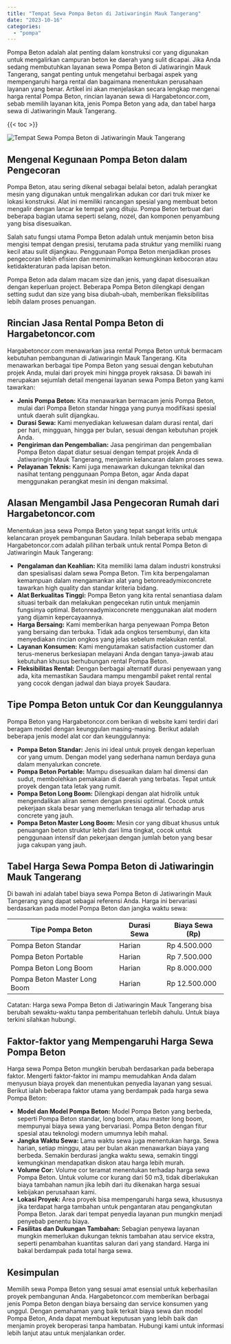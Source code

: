 ```yaml
---
title: "Tempat Sewa Pompa Beton di Jatiwaringin Mauk Tangerang"
date: "2023-10-16"
categories: 
  - "pompa"
---
```




Pompa Beton adalah alat penting dalam konstruksi cor yang digunakan untuk mengalirkan campuran beton ke daerah yang sulit dicapai. Jika Anda sedang membutuhkan layanan sewa Pompa Beton di Jatiwaringin Mauk Tangerang, sangat penting untuk mengetahui berbagai aspek yang mempengaruhi harga rental dan bagaimana menentukan perusahaan layanan yang benar. Artikel ini akan menjelaskan secara lengkap mengenai harga rental Pompa Beton, rincian layanan sewa di Hargabetoncor.com, sebab memilih layanan kita, jenis Pompa Beton yang ada, dan tabel harga sewa di Jatiwaringin Mauk Tangerang.

{{< toc >}}

![Tempat Sewa Pompa Beton di Jatiwaringin Mauk Tangerang](https://hargareadymixid.github.io/pompa/concrete-pump%20(18).png)

## Mengenal Kegunaan Pompa Beton dalam Pengecoran

Pompa Beton, atau sering dikenal sebagai belalai beton, adalah perangkat mesin yang digunakan untuk mengalirkan adukan cor dari truk mixer ke lokasi konstruksi. Alat ini memiliki rancangan spesial yang membuat beton mengalir dengan lancar ke tempat yang dituju. Pompa Beton terbuat dari beberapa bagian utama seperti selang, nozel, dan komponen penyambung yang bisa disesuaikan.

Salah satu fungsi utama Pompa Beton adalah untuk menjamin beton bisa mengisi tempat dengan presisi, terutama pada struktur yang memiliki ruang kecil atau sulit dijangkau. Penggunaan Pompa Beton menjadikan proses pengecoran lebih efisien dan meminimalkan kemungkinan kebocoran atau ketidakteraturan pada lapisan beton.

Pompa Beton ada dalam macam size dan jenis, yang dapat disesuaikan dengan keperluan project. Beberapa Pompa Beton dilengkapi dengan setting sudut dan size yang bisa diubah-ubah, memberikan fleksibilitas lebih dalam proses penuangan.

## Rincian Jasa Rental Pompa Beton di Hargabetoncor.com

Hargabetoncor.com menawarkan jasa rental Pompa Beton untuk bermacam kebutuhan pembangunan di Jatiwaringin Mauk Tangerang. Kita menawarkan berbagai tipe Pompa Beton yang sesuai dengan kebutuhan projek Anda, mulai dari proyek mini hingga proyek raksasa. Di bawah ini merupakan sejumlah detail mengenai layanan sewa Pompa Beton yang kami tawarkan:

- **Jenis Pompa Beton:** Kita menawarkan bermacam jenis Pompa Beton, mulai dari Pompa Beton standar hingga yang punya modifikasi spesial untuk daerah sulit dijangkau.
- **Durasi Sewa:** Kami menyediakan keluwesan dalam durasi rental, dari per hari, mingguan, hingga per bulan, sesuai dengan kebutuhan projek Anda.
- **Pengiriman dan Pengembalian:** Jasa pengiriman dan pengembalian Pompa Beton dapat diatur sesuai dengan tempat projek Anda di Jatiwaringin Mauk Tangerang, menjamin kelancaran dalam proses sewa.
- **Pelayanan Teknis:** Kami juga menawarkan dukungan teknikal dan nasihat tentang penggunaan Pompa Beton, agar Anda dapat menggunakan perangkat mesin ini dengan maksimal.

## Alasan Mengambil Jasa Pengecoran Rumah dari Hargabetoncor.com

Menentukan jasa sewa Pompa Beton yang tepat sangat kritis untuk kelancaran proyek pembangunan Saudara. Inilah beberapa sebab mengapa Hargabetoncor.com adalah pilihan terbaik untuk rental Pompa Beton di Jatiwaringin Mauk Tangerang:

- **Pengalaman dan Keahlian:** Kita memiliki lama dalam industri konstruksi dan spesialisasi dalam sewa Pompa Beton. Tim kita berpengalaman kemampuan dalam mengamankan alat yang betonreadymixconcrete tawarkan high quality dan standar kriteria bidang.
- **Alat Berkualitas Tinggi:** Pompa Beton yang kita rental senantiasa dalam situasi terbaik dan melakukan pengecekan rutin untuk menjamin fungsinya optimal. Betonreadymixconcrete menggunakan alat modern yang dijamin kepercayaannya.
- **Harga Bersaing:** Kami memberikan harga penyewaan Pompa Beton yang bersaing dan terbuka. Tidak ada ongkos tersembunyi, dan kita menyediakan rincian ongkos yang jelas sebelum melakukan rental.
- **Layanan Konsumen:** Kami mengutamakan satisfaction customer dan terus-menerus berkesiapan melayani Anda dengan tanya-jawab atau kebutuhan khusus berhubungan rental Pompa Beton.
- **Fleksibilitas Rental:** Dengan berbagai alternatif durasi penyewaan yang ada, kita memastikan Saudara mampu mengambil paket rental rental yang cocok dengan jadwal dan biaya proyek Saudara.

## Tipe Pompa Beton untuk Cor dan Keunggulannya

Pompa Beton yang Hargabetoncor.com berikan di website kami terdiri dari beragam model dengan keunggulan masing-masing. Berikut adalah beberapa jenis model alat cor dan keunggulannya:

- **Pompa Beton Standar:** Jenis ini ideal untuk proyek dengan keperluan cor yang umum. Dengan model yang sederhana namun berdaya guna dalam menyalurkan concrete.
- **Pompa Beton Portable:** Mampu disesuaikan dalam hal dimensi dan sudut, membolehkan pemakaian di daerah yang terbatas. Tepat untuk proyek dengan tata letak yang rumit.
- **Pompa Beton Long Boom:** Dilengkapi dengan alat hidrolik untuk mengendalikan aliran semen dengan presisi optimal. Cocok untuk pekerjaan skala besar yang memerlukan tenaga alir terhadap arus concrete yang jauh.
- **Pompa Beton Master Long Boom:** Mesin cor yang dibuat khusus untuk penuangan beton struktur lebih dari lima tingkat, cocok untuk penggunaan intensif dan pekerjaan dengan jumlah beton yang besar juga cakupan yang jauh.

## Tabel Harga Sewa Pompa Beton di Jatiwaringin Mauk Tangerang

Di bawah ini adalah tabel biaya sewa Pompa Beton di Jatiwaringin Mauk Tangerang yang dapat sebagai referensi Anda. Harga ini bervariasi berdasarkan pada model Pompa Beton dan jangka waktu sewa:

| Tipe Pompa Beton | Durasi Sewa | Biaya Sewa (Rp) |
| --- | --- | --- |
| Pompa Beton Standar | Harian | Rp 4.500.000 |
| Pompa Beton Portable | Harian | Rp 7.500.000 |
| Pompa Beton Long Boom | Harian | Rp 8.000.000 |
| Pompa Beton Master Long Boom | Harian | Rp 12.500.000 |

Catatan: Harga sewa Pompa Beton di Jatiwaringin Mauk Tangerang bisa berubah sewaktu-waktu tanpa pemberitahuan terlebih dahulu. Untuk biaya terkini silahkan hubungi.

## Faktor-faktor yang Mempengaruhi Harga Sewa Pompa Beton

Harga sewa Pompa Beton mungkin berubah berdasarkan pada beberapa faktor. Mengerti faktor-faktor ini mampu memudahkan Anda dalam menyusun biaya proyek dan menentukan penyedia layanan yang sesuai. Berikut ialah beberapa faktor utama yang berdampak pada harga sewa Pompa Beton:

- **Model dan Model Pompa Beton:** Model Pompa Beton yang berbeda, seperti Pompa Beton standar, long boom, atau master long boom, mempunyai biaya sewa yang bervariasi. Pompa Beton dengan fitur spesial atau teknologi modern umumnya lebih mahal.
- **Jangka Waktu Sewa:** Lama waktu sewa juga menentukan harga. Sewa harian, setiap minggu, atau per bulan akan menawarkan biaya yang berbeda. Semakin berdurasi jangka waktu sewa, semakin tinggi kemungkinan mendapatkan diskon atau harga lebih murah.
- **Volume Cor:** Volume cor teramat menentukan terhadap harga sewa Pompa Beton. Untuk volume cor kurang dari 50 m3, tidak diberlakukan biaya tambahan namun jika lebih dari itu dikenakan harga sesuai kebijakan perusahaan kami.
- **Lokasi Proyek:** Area proyek bisa mempengaruhi harga sewa, khususnya jika terdapat harga tambahan untuk pengantaran atau pengangkutan Pompa Beton. Jarak dari tempat penyedia layanan pun mungkin menjadi penyebab penentu biaya.
- **Fasilitas dan Dukungan Tambahan:** Sebagian penyewa layanan mungkin memerlukan dukungan teknis tambahan atau service ekstra, seperti penambahan kuantitas saluran dari yang standard. Harga ini bakal berdampak pada total harga sewa.

## Kesimpulan

Memilih sewa Pompa Beton yang sesuai amat esensial untuk keberhasilan proyek pembangunan Anda. Hargabetoncor.com memberikan berbagai jenis Pompa Beton dengan biaya bersaing dan service konsumen yang unggul. Dengan pemahaman yang baik terkait biaya sewa dan model Pompa Beton, Anda dapat membuat keputusan yang lebih baik dan menjamin proyek beroperasi tanpa hambatan. Hubungi kami untuk informasi lebih lanjut atau untuk menjalankan order.
